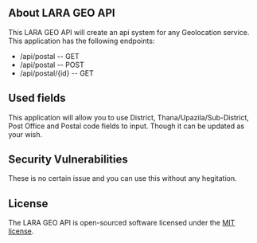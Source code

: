 ## About LARA GEO API
This LARA GEO API will create an api system for any Geolocation service. This application has the following endpoints:
<ul>
    <li>/api/postal -- GET</li>
    <li>/api/postal -- POST</li>
    <li>/api/postal/{id} -- GET</li>
</ul>

## Used fields

This application will allow you to use District, Thana/Upazila/Sub-District, Post Office and Postal code fields to input.
Though it can be updated as your wish.

## Security Vulnerabilities
These is no certain issue and you can use this without any hegitation.

## License

The LARA GEO API is open-sourced software licensed under the [MIT license](https://opensource.org/licenses/MIT).
